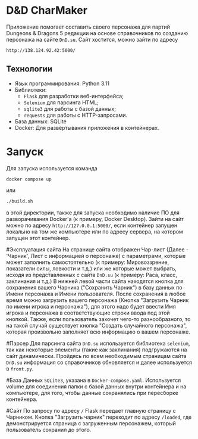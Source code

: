 # D&D CharMaker

Приложение помогает составить своего персонажа для партий Dungeons & Dragons 5 редакции на основе справочников по созданию персонажа на сайте ```DnD.su```. Сайт хостится, можно зайти по адресу 
```bash
http://138.124.92.42:5000/
```

## Технологии

- Язык программирования: Python 3.11
- Библиотеки:
  - `Flask` для разработки веб-интерфейса;
  - `Selenium` для парсинга HTML;
  - `sqlite3` для работы с базой данных;
  - `requests` для работы с HTTP-запросами.
- База данных: SQLite
- Docker: Для развёртывания приложения в контейнерах.

# Запуск
Для запуска используется команда
```bash
docker compose up
```
или 
```bash
./build.sh
``` 
в этой директории, также для запуска необходимо наличие ПО для разворачивания Docker'а (к примеру, Docker Desktop). Зайти на сайт можно по адресу ```http://127.0.0.1:5000/```, если контейнер запущен локально на том же компьютере или по адресу сервера, на котором запущен этот контейнер.

#Эксплуатация сайта
На странице сайта отображен Чар-лист (Далее - 'Чарник', Лист с информацией о персонаже) с параметрами, которые может заполнить самостоятельно (к примеру: Мировоззрение, показатели силы, ловкости и т.д.) или же которые может выбрать, исходя из представленных с сайта `DnD.su` (к примеру: Раса, класс, заклинания и т.д.)
В нижней левой части сайта находятся кнопка для сохранения вашего Чарника ("Сохранить Чарник") в базу данных по Имени персонажа и Имени пользователя. 
После сохранения в любое время можно загрузить вашего персонажа (Кнопка "Загрузить Чарник по имени игрока и персонажа"), для этого надо будет ввести Имя игрока и персонажа в соответствующие строки ввода под этой кнопкой.
Также, если пользователь захочет чего-то разнообразного, то на такой случай существует кнопка "Создать случайного персонажа", которая произвольно заполняет всю информацию о вашем персонаже.

#Парсер
Для парсинга сайта `DnD.su` используется библиотека `selenium`, так как некоторые элементы (такие как заклинания) подгружаются на сайт динамически.
Пройдясь по всем необходимым страницам сайта `DnD.su` информация со справочников обновляется и далее используется в `front.py`.

#База Данных
`SQLite3`, указана в `Docker-compose.yaml`. Используется volume для соединения папки с базой данных внутри контейнера и на компьютере, для того, чтобы данные сохранялись при пересборке контейнера.

#Сайт
По запросу по адресу `/` Flask передает главную страницу с Чарником. Кнопка "Загрузить чарник" переходит по адресу `/loaded`, где демонстрируется страница с загруженным персонажем, который пользователь сохранил до этого.